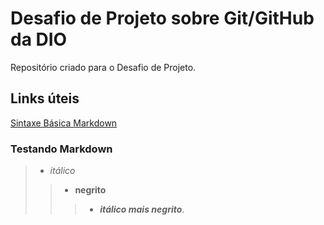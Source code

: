 # Desafio de Projeto sobre Git/GitHub da DIO
Repositório criado para o Desafio de Projeto.

## Links úteis
[Sintaxe Básica Markdown](https://www.markdownguide.org/basic-syntax/)

### Testando Markdown
>- *itálico*
>
>>- **negrito**
>>
>>>- ***itálico mais negrito***.

